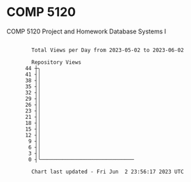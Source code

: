 # COMP 5120
COMP 5120 Project and Homework 
Database Systems I

```

        Total Views per Day from 2023-05-02 to 2023-06-02

        Repository Views
      44 ┼╮
      41 ┤│
      38 ┤│
      35 ┤│
      32 ┤│
      29 ┤│
      26 ┤│
      23 ┤│
      21 ┤│
      18 ┤│
      15 ┤│
      12 ┤│
       9 ┤│
       6 ┤│
       3 ┤│
       0 ┤╰──────────────────────────────

        Chart last updated - Fri Jun  2 23:56:17 2023 UTC
        
```
